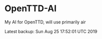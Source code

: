 # OpenTTD-AI
My AI for OpenTTD, will use primarily air

Latest backup: Sun Aug 25 17:52:01 UTC 2019
